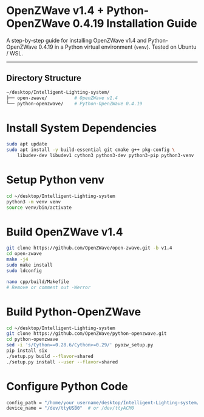 # OpenZWave v1.4 + Python-OpenZWave 0.4.19 Installation Guide

A step-by-step guide for installing OpenZWave v1.4 and Python-OpenZWave 0.4.19 in a Python virtual environment (`venv`). Tested on Ubuntu / WSL.

---

## Directory Structure

```bash
~/desktop/Intelligent-Lighting-system/
├── open-zwave/          # OpenZWave v1.4
└── python-openzwave/    # Python-OpenZWave 0.4.19
```

# Install System Dependencies

```bash
sudo apt update
sudo apt install -y build-essential git cmake g++ pkg-config \
    libudev-dev libudev1 cython3 python3-dev python3-pip python3-venv
```

# Setup Python venv

```bash
cd ~/desktop/Intelligent-Lighting-system
python3 -m venv venv
source venv/bin/activate
```

# Build OpenZWave v1.4

```bash
git clone https://github.com/OpenZWave/open-zwave.git -b v1.4
cd open-zwave
make -j4
sudo make install
sudo ldconfig

nano cpp/build/Makefile
# Remove or comment out -Werror
```

# Build Python-OpenZWave

```bash
cd ~/desktop/Intelligent-Lighting-system
git clone https://github.com/OpenZWave/python-openzwave.git
cd python-openzwave
sed -i 's/Cython==0.28.6/Cython>=0.29/' pyozw_setup.py
pip install six
./setup.py build --flavor=shared
./setup.py install --user --flavor=shared
```

# Configure Python Code

```bash
config_path = "/home/your_username/desktop/Intelligent-Lighting-system/open-zwave/config"
device_name = "/dev/ttyUSB0"  # or /dev/ttyACM0
```
